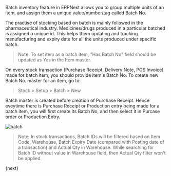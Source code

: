 Batch inventory feature in ERPNext allows you to group multiple units of an item, 
and assign them a unique value/number/tag called Batch No.

The practise of stocking based on batch is mainly followed in the pharmaceutical industry. 
Medicines/drugs produced in a particular batched is assigned a unique id. 
This helps them updating and tracking manufacturing and expiry date for all the units produced under specific batch.

> Note: To set item as a batch item, "Has Batch No" field should be updated as Yes in the Item master.

On every stock transaction (Purchase Receipt, Delivery Note, POS Invoice) made for batch item, 
you should provide item's Batch No. To create new Batch No. master for an item, go to:

> Stock > Setup > Batch > New

Batch master is created before creation of Purchase Receipt. 
Hence eveytime there is Purchase Receipt or Production entry being made for a batch item, 
you will first create its Batch No, and then select it in Purcase order or Production Entry.

<img class="screenshot" alt="batch" src="assets/img/stock/batch.png">

> Note: In stock transactions, Batch IDs will be filtered based on Item Code, Warehouse, 
Batch Expiry Date (compared with Posting date of a transaction) and Actual Qty in Warehouse. 
While searching for Batch ID  without value in Warehouse field, then Actual Qty filter won't be applied.

{next}
